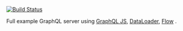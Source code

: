 [![Build Status](https://travis-ci.org/rportugal/graphql-github-js.svg?branch=master)](https://travis-ci.org/rportugal/graphql-github-js)

Full example GraphQL server using [GraphQL JS](https://github.com/graphql/graphql-js), [DataLoader](https://github.com/facebook/dataloader), [Flow](https://github.com/facebook/flow) .
